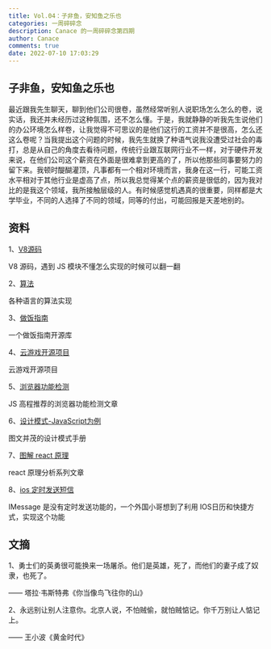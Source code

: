 ```yaml
---
title: Vol.04：子非鱼，安知鱼之乐也
categories: 一周碎碎念
description: Canace 的一周碎碎念第四期
author: Canace
comments: true
date: 2022-07-10 17:03:29
---
```

## 子非鱼，安知鱼之乐也

最近跟我先生聊天，聊到他们公司很卷，虽然经常听别人说职场怎么怎么的卷，说实话，我还并未经历过这种氛围，还不怎么懂。于是，我就静静的听我先生说他们的办公环境怎么样卷，让我觉得不可思议的是他们这行的工资并不是很高，怎么还这么卷呢？当我提出这个问题的时候，我先生就换了种语气说我没遭受过社会的毒打，总是从自己的角度去看待问题，传统行业跟互联网行业不一样，对于硬件开发来说，在他们公司这个薪资在外面是很难拿到更高的了，所以他那些同事要努力的留下来。我顿时醍醐灌顶，凡事都有一个相对环境而言，我身在这一行，可能工资水平相对于其他行业是虚高了点，所以我总觉得某个点的薪资是很低的，因为我对比的是我这个领域，我所接触层级的人。有时候感觉机遇真的很重要，同样都是大学毕业，不同的人选择了不同的领域，同等的付出，可能回报是天差地别的。

## 资料

1、[V8源码](https://github.com/v8/v8/tree/cd81dd6d740ff82a1abbc68615e8769bd467f91e)

V8 源码，遇到 JS 模块不懂怎么实现的时候可以翻一翻

2、[算法](https://the-algorithms.com/)

各种语言的算法实现

3、[做饭指南](https://github.com/Anduin2017/HowToCook)

一个做饭指南开源库

4、[云游戏开源项目](https://github.com/giongto35/cloud-morph)

云游戏开源项目

5、[浏览器功能检测](http://peter.michaux.ca/articles/feature-detection-state-of-the-art-browser-scripting)

JS 高程推荐的浏览器功能检测文章

6、[设计模式-JavaScript为例](https://www.patterns.dev/posts/)

图文并茂的设计模式手册

7、[图解 react 原理](https://github.com/7kms/react-illustration-series)

react 原理分析系列文章

8、[ios 定时发送短信](http://caleb.software/posts/ios-delayed-messages.html)

IMessage 是没有定时发送功能的，一个外国小哥想到了利用 IOS日历和快捷方式，实现这个功能

## 文摘

1、勇士们的英勇很可能换来一场屠杀。他们是英雄，死了，而他们的妻子成了奴隶，也死了。

—— 塔拉·韦斯特弗《你当像鸟飞往你的山》

2、永远别让别人注意你。北京人说，不怕贼偷，就怕贼惦记。你千万别让人惦记上。

—— 王小波《黄金时代》
